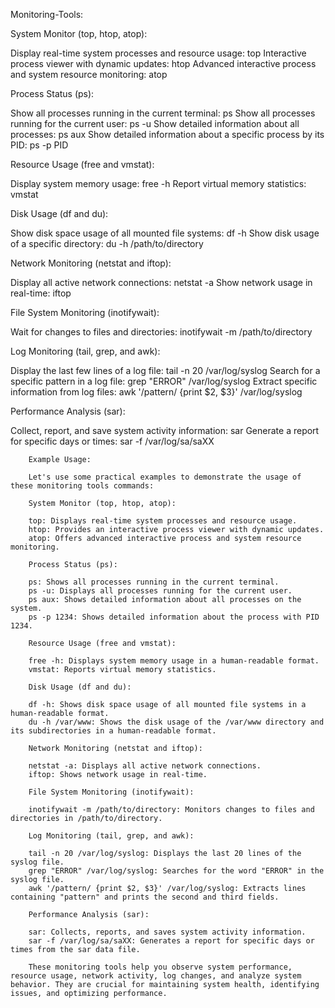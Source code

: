 Monitoring-Tools:

System Monitor (top, htop, atop):

Display real-time system processes and resource usage: top
Interactive process viewer with dynamic updates: htop
Advanced interactive process and system resource monitoring: atop

Process Status (ps):

Show all processes running in the current terminal: ps
Show all processes running for the current user: ps -u
Show detailed information about all processes: ps aux
Show detailed information about a specific process by its PID: ps -p PID

Resource Usage (free and vmstat):

Display system memory usage: free -h
Report virtual memory statistics: vmstat

Disk Usage (df and du):

Show disk space usage of all mounted file systems: df -h
Show disk usage of a specific directory: du -h /path/to/directory

Network Monitoring (netstat and iftop):

Display all active network connections: netstat -a
Show network usage in real-time: iftop

File System Monitoring (inotifywait):

Wait for changes to files and directories: inotifywait -m /path/to/directory

Log Monitoring (tail, grep, and awk):

Display the last few lines of a log file: tail -n 20 /var/log/syslog
Search for a specific pattern in a log file: grep "ERROR" /var/log/syslog
Extract specific information from log files: awk '/pattern/ {print $2, $3}' /var/log/syslog

Performance Analysis (sar):

Collect, report, and save system activity information: sar
Generate a report for specific days or times: sar -f /var/log/sa/saXX

		Example Usage:
		
		Let's use some practical examples to demonstrate the usage of these monitoring tools commands:
		
		System Monitor (top, htop, atop):
		
		top: Displays real-time system processes and resource usage.
		htop: Provides an interactive process viewer with dynamic updates.
		atop: Offers advanced interactive process and system resource monitoring.

		Process Status (ps):
		
		ps: Shows all processes running in the current terminal.
		ps -u: Displays all processes running for the current user.
		ps aux: Shows detailed information about all processes on the system.
		ps -p 1234: Shows detailed information about the process with PID 1234.

		Resource Usage (free and vmstat):
		
		free -h: Displays system memory usage in a human-readable format.
		vmstat: Reports virtual memory statistics.

		Disk Usage (df and du):
		
		df -h: Shows disk space usage of all mounted file systems in a human-readable format.
		du -h /var/www: Shows the disk usage of the /var/www directory and its subdirectories in a human-readable format.

		Network Monitoring (netstat and iftop):
		
		netstat -a: Displays all active network connections.
		iftop: Shows network usage in real-time.

		File System Monitoring (inotifywait):
		
		inotifywait -m /path/to/directory: Monitors changes to files and directories in /path/to/directory.

		Log Monitoring (tail, grep, and awk):
		
		tail -n 20 /var/log/syslog: Displays the last 20 lines of the syslog file.
		grep "ERROR" /var/log/syslog: Searches for the word "ERROR" in the syslog file.
		awk '/pattern/ {print $2, $3}' /var/log/syslog: Extracts lines containing "pattern" and prints the second and third fields.

		Performance Analysis (sar):
		
		sar: Collects, reports, and saves system activity information.
		sar -f /var/log/sa/saXX: Generates a report for specific days or times from the sar data file.
		
		These monitoring tools help you observe system performance, resource usage, network activity, log changes, and analyze system behavior. They are crucial for maintaining system health, identifying issues, and optimizing performance.
